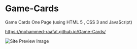 # Game-Cards

Game Cards One Page (using HTML 5 , CSS 3 and JavaScript)

https://mohammed-raafat.github.io/Game-Cards/

![Site Preview Image](https://github.com/Mohammed-Raafat/Game-Cards/blob/master/Site%20Sample.jpg)

